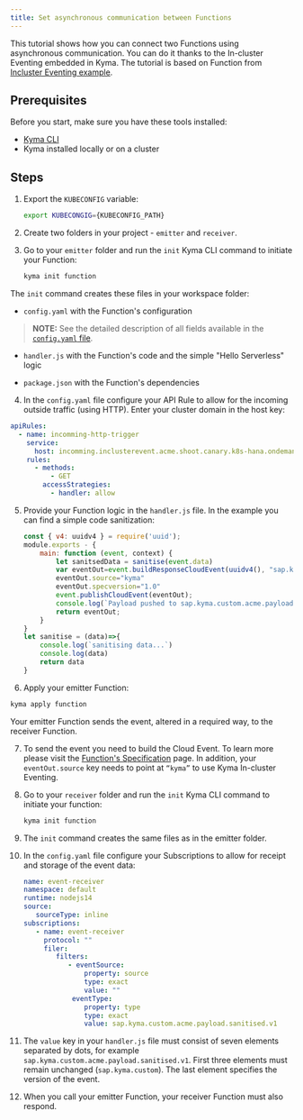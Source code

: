 ```yaml
---
title: Set asynchronous communication between Functions
---
```


This tutorial shows how you can connect two Functions using asynchronous communication. You can do it thanks to the In-cluster Eventing embedded in Kyma. The tutorial is based on Function from [Incluster Eventing example](https://github.com/kyma-project/examples/pull/188).

## Prerequisites

Before you start, make sure you have these tools installed:

- [Kyma CLI](https://github.com/kyma-project/cli)
- Kyma installed locally or on a cluster

## Steps

1. Export the `KUBECONFIG` variable:
   ```bash
   export KUBECONGIG={KUBECONFIG_PATH}
   ```
2. Create two folders in your project - `emitter` and `receiver`.
3. Go to your `emitter` folder and run the `init` Kyma CLI command to initiate your Function:

   ```bash
   kyma init function
    ```

  The `init` command creates these files in your workspace folder:

  - `config.yaml`	with the Function's configuration

>**NOTE:** See the detailed description of all fields available in the [`config.yaml` file](../../05-technical-reference/svls-06-function-configuration-file.md).

  - `handler.js` with the Function's code and the simple "Hello Serverless" logic
  
  - `package.json` with the Function's dependencies

4. In the `config.yaml` file configure your API Rule to allow for the incoming outside traffic (using HTTP). Enter your cluster domain in the host key:

  ```yaml
  apiRules:
    - name: incomming-http-trigger
      service:
        host: incomming.inclusterevent.acme.shoot.canary.k8s-hana.ondemand.com
      rules:
        - methods:
            - GET
          accessStrategies:
            - handler: allow
  ```

5. Provide your Function logic in the `handler.js` file. In the example you can find a simple code sanitization:

   ```js
   const { v4: uuidv4 } = require('uuid');
   module.exports - {
       main: function (event, context) {
           let sanitsedData = sanitise(event.data)
           var eventOut=event.buildResponseCloudEvent(uuidv4(), "sap.kyma.custom.acme.payload.sanitised.v1", sanitisedData);
           eventOut.source="kyma"
           eventOut.specversion="1.0"
           event.publishCloudEvent(eventOut);
           console.log(`Payload pushed to sap.kyma.custom.acme.payload.sanitised.v1`,eventOut)
           return eventOut;
       }
   }
   let sanitise = (data)=>{
       console.log(`sanitising data...`)
       console.log(data)
       return data
   }
   ```

6. Apply your emitter Function:

  ```bash
  kyma apply function
  ```
Your emitter Function sends the event, altered in a required way, to the receiver Function.

7. To send the event you need to build the Cloud Event. To learn more please visit the [Function's Specification](https://kyma-project.io/docs/kyma/latest/05-technical-reference/svls-08-function-specification#event-object-sdk) page.
In addition, your `eventOut.source` key needs to point at `“kyma”` to use Kyma In-cluster Eventing.

8. Go to your `receiver` folder and run the `init` Kyma CLI command to initiate your function:
   ```bash
   kyma init function
   ```
9. The `init` command creates the same files as in the emitter folder.
10. In the `config.yaml` file configure your Subscriptions to allow for receipt and storage of the event data:
    ```yaml
    name: event-receiver
    namespace: default
    runtime: nodejs14
    source:
       sourceType: inline
    subscriptions:
       - name: event-receiver
         protocol: ""
         filer:
            filters:
               - eventSource:
                   property: source
                   type: exact
                   value: ""
                eventType:
                   property: type
                   type: exact
                   value: sap.kyma.custom.acme.payload.sanitised.v1
    ```
11. The `value` key in your `handler.js` file must consist of seven elements separated by dots, for example `sap.kyma.custom.acme.payload.sanitised.v1`. First three elements must remain unchanged (`sap.kyma.custom`). The last element specifies the version of the event.
12. When you call your emitter Function, your receiver Function must also respond.